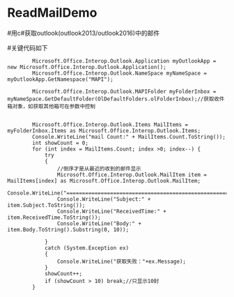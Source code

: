 # ReadMailDemo

#用c#获取outlook(outlook2013/outlook2016)中的邮件  

#关键代码如下  

            Microsoft.Office.Interop.Outlook.Application myOutlookApp = new Microsoft.Office.Interop.Outlook.Application();
            Microsoft.Office.Interop.Outlook.NameSpace myNameSpace = myOutlookApp.GetNamespace("MAPI");
 
            Microsoft.Office.Interop.Outlook.MAPIFolder myFolderInbox = myNameSpace.GetDefaultFolder(OlDefaultFolders.olFolderInbox);//获取收件箱对象，如获取其他箱可在参数中控制


            Microsoft.Office.Interop.Outlook.Items MailItems = myFolderInbox.Items as Microsoft.Office.Interop.Outlook.Items;
            Console.WriteLine("mail Count:" + MailItems.Count.ToString());
            int showCount = 0;
            for (int index = MailItems.Count; index >0; index--) {
                try
                {
                    //倒序才是从最近的收到的邮件显示
                    Microsoft.Office.Interop.Outlook.MailItem item = MailItems[index] as Microsoft.Office.Interop.Outlook.MailItem;
                    Console.WriteLine("======================================================");
                    Console.WriteLine("Subject:" + item.Subject.ToString());
                    Console.WriteLine("ReceivedTime:" + item.ReceivedTime.ToString());
                    Console.WriteLine("Body:" + item.Body.ToString().Substring(0, 10));

                }
                catch (System.Exception ex)
                {
                    Console.WriteLine("获取失败："+ex.Message);
                }
                showCount++;
                if (showCount > 10) break;//只显示10封
            }
